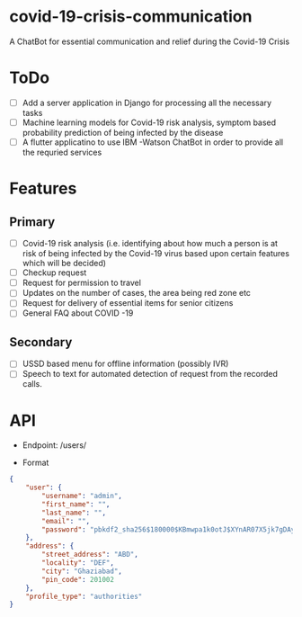 # covid-19-crisis-communication
A ChatBot for essential communication and relief during the Covid-19 Crisis

# ToDo
- [ ] Add a server application in Django for processing all the necessary tasks
- [ ] Machine learning models for Covid-19 risk analysis, symptom based probability prediction of being infected by the disease
- [ ] A flutter applicatino to use IBM -Watson ChatBot in order to provide all the requried services

# Features
## Primary
- [ ] Covid-19 risk analysis (i.e. identifying about how much a person is at risk of being infected by the Covid-19 virus based upon certain features which will be decided)
- [ ] Checkup request
- [ ] Request for permission to travel
- [ ] Updates on the number of cases, the area being red zone etc
- [ ] Request for delivery of essential items for senior citizens
- [ ] General FAQ about COVID -19
## Secondary
- [ ] USSD based menu for offline information (possibly IVR)
- [ ] Speech to text for automated detection of request from the recorded calls.

# API

- Endpoint: /users/

- Format

```json
{
    "user": {
        "username": "admin",
        "first_name": "",
        "last_name": "",
        "email": "",
        "password": "pbkdf2_sha256$180000$KBmwpa1k0otJ$XYnAR07X5jk7gDAyN1n0cxzY13lFLQug2NwUnCNB4ng="
    },
    "address": {
        "street_address": "ABD",
        "locality": "DEF",
        "city": "Ghaziabad",
        "pin_code": 201002
    },
    "profile_type": "authorities"
}
```
